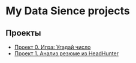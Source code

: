 # My Data Sience projects
 
## Проекты

* [Проект 0. Игра: Угадай число](https://github.com/Visna-dp/SF_DS/tree/main/project_0)
* [Проект 1. Анализ резюме из HeadHunter](https://github.com/Visna-dp/SF_DS/tree/main/project_1)